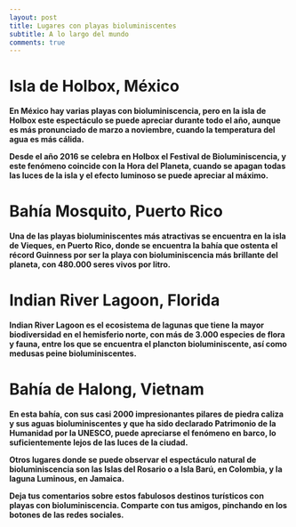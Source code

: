 ```yaml
---
layout: post
title: Lugares con playas bioluminiscentes
subtitle: A lo largo del mundo
comments: true
---
```


# Isla de Holbox, México

**En México hay varias playas con bioluminiscencia, pero en la isla de Holbox este espectáculo se puede apreciar durante todo el año, aunque es más pronunciado de marzo a noviembre, cuando la temperatura del agua es más cálida.**

**Desde el año 2016 se celebra en Holbox el Festival de Bioluminiscencia, y este fenómeno coincide con la Hora del Planeta, cuando se apagan todas las luces de la isla y el efecto luminoso se puede apreciar al máximo.**

# Bahía Mosquito, Puerto Rico
**Una de las playas bioluminiscentes más atractivas se encuentra en la isla de Vieques, en Puerto Rico, donde se encuentra la bahía que ostenta el récord Guinness por ser la playa con bioluminiscencia más brillante del planeta, con 480.000 seres vivos por litro.**

# Indian River Lagoon, Florida
**Indian River Lagoon es el ecosistema de lagunas que tiene la mayor biodiversidad en el hemisferio norte, con más de 3.000 especies de flora y fauna, entre los que se encuentra el plancton bioluminiscente, así como medusas peine bioluminiscentes.**

# Bahía de Halong, Vietnam
**En esta bahía, con sus casi 2000 impresionantes pilares de piedra caliza y sus aguas bioluminiscentes y que ha sido declarado Patrimonio de la Humanidad por la UNESCO, puede apreciarse el fenómeno en barco, lo suficientemente lejos de las luces de la ciudad.**

**Otros lugares donde se puede observar el espectáculo natural de bioluminiscencia son las Islas del Rosario o a Isla Barú, en Colombia, y la laguna Luminous, en Jamaica.**

**Deja tus comentarios sobre estos fabulosos destinos turísticos con playas con bioluminiscencia. Comparte con tus amigos, pinchando en los botones de las redes sociales.**
